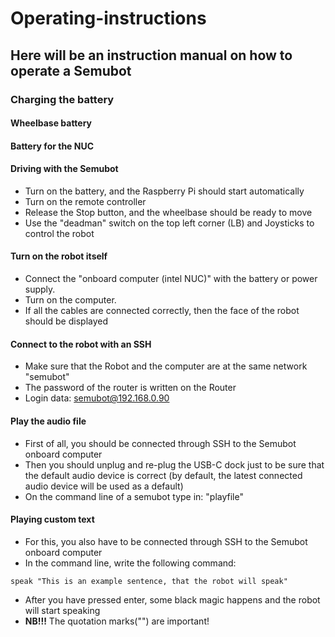 # Operating-instructions
## Here will be an instruction manual on how to operate a Semubot

### Charging the battery
#### Wheelbase battery
#### Battery for the NUC

#### Driving with the Semubot
- Turn on the battery, and the Raspberry Pi should start automatically
- Turn on the remote controller
- Release the Stop button, and the wheelbase should be ready to move
- Use the "deadman" switch on the top left corner (LB) and Joysticks to control the robot

#### Turn on the robot itself
- Connect the "onboard computer (intel NUC)" with the battery or power supply.
- Turn on the computer.
- If all the cables are connected correctly, then the face of the robot should be displayed

#### Connect to the robot with an SSH
- Make sure that the Robot and the computer are at the same network "semubot"
- The password of the router is written on the Router
- Login data: semubot@192.168.0.90

#### Play the audio file
- First of all, you should be connected through SSH to the Semubot onboard computer
- Then you should unplug and re-plug the USB-C dock just to be sure that the default audio device is correct (by default, the latest connected audio device will be used as a default)
- On the command line of a semubot type in: "playfile"

#### Playing custom text
- For this, you also have to be connected through SSH to the Semubot onboard computer
- In the command line, write the following command: 

```
speak "This is an example sentence, that the robot will speak"

```
- After you have pressed enter, some black magic happens and the robot will start speaking
- **NB!!!** The quotation marks("") are important!
